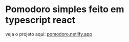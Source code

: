# Pomodoro simples feito em typescript react

veja o projeto aqui: [pomodoro.netlify.app](https://pomodoroana.netlify.app/)
